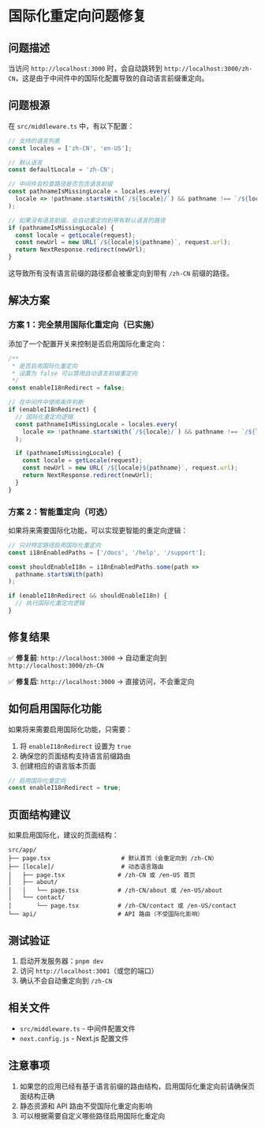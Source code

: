 # 国际化重定向问题修复

## 问题描述

当访问 `http://localhost:3000` 时，会自动跳转到 `http://localhost:3000/zh-CN`，这是由于中间件中的国际化配置导致的自动语言前缀重定向。

## 问题根源

在 `src/middleware.ts` 中，有以下配置：

```typescript
// 支持的语言列表
const locales = ['zh-CN', 'en-US'];

// 默认语言
const defaultLocale = 'zh-CN';

// 中间件会检查路径是否包含语言前缀
const pathnameIsMissingLocale = locales.every(
  locale => !pathname.startsWith(`/${locale}/`) && pathname !== `/${locale}`
);

// 如果没有语言前缀，会自动重定向到带有默认语言的路径
if (pathnameIsMissingLocale) {
  const locale = getLocale(request);
  const newUrl = new URL(`/${locale}${pathname}`, request.url);
  return NextResponse.redirect(newUrl);
}
```

这导致所有没有语言前缀的路径都会被重定向到带有 `/zh-CN` 前缀的路径。

## 解决方案

### 方案 1：完全禁用国际化重定向（已实施）

添加了一个配置开关来控制是否启用国际化重定向：

```typescript
/**
 * 是否启用国际化重定向
 * 设置为 false 可以禁用自动语言前缀重定向
 */
const enableI18nRedirect = false;

// 在中间件中使用条件判断
if (enableI18nRedirect) {
  // 国际化重定向逻辑
  const pathnameIsMissingLocale = locales.every(
    locale => !pathname.startsWith(`/${locale}/`) && pathname !== `/${locale}`
  );

  if (pathnameIsMissingLocale) {
    const locale = getLocale(request);
    const newUrl = new URL(`/${locale}${pathname}`, request.url);
    return NextResponse.redirect(newUrl);
  }
}
```

### 方案 2：智能重定向（可选）

如果将来需要国际化功能，可以实现更智能的重定向逻辑：

```typescript
// 只对特定路径启用国际化重定向
const i18nEnabledPaths = ['/docs', '/help', '/support'];

const shouldEnableI18n = i18nEnabledPaths.some(path => 
  pathname.startsWith(path)
);

if (enableI18nRedirect && shouldEnableI18n) {
  // 执行国际化重定向逻辑
}
```

## 修复结果

✅ **修复前**: `http://localhost:3000` → 自动重定向到 `http://localhost:3000/zh-CN`

✅ **修复后**: `http://localhost:3000` → 直接访问，不会重定向

## 如何启用国际化功能

如果将来需要启用国际化功能，只需要：

1. 将 `enableI18nRedirect` 设置为 `true`
2. 确保您的页面结构支持语言前缀路由
3. 创建相应的语言版本页面

```typescript
// 启用国际化重定向
const enableI18nRedirect = true;
```

## 页面结构建议

如果启用国际化，建议的页面结构：

```
src/app/
├── page.tsx                    # 默认首页（会重定向到 /zh-CN）
├── [locale]/                   # 动态语言路由
│   ├── page.tsx               # /zh-CN 或 /en-US 首页
│   ├── about/
│   │   └── page.tsx           # /zh-CN/about 或 /en-US/about
│   └── contact/
│       └── page.tsx           # /zh-CN/contact 或 /en-US/contact
└── api/                       # API 路由（不受国际化影响）
```

## 测试验证

1. 启动开发服务器：`pnpm dev`
2. 访问 `http://localhost:3001`（或您的端口）
3. 确认不会自动重定向到 `/zh-CN`

## 相关文件

- `src/middleware.ts` - 中间件配置文件
- `next.config.js` - Next.js 配置文件

## 注意事项

1. 如果您的应用已经有基于语言前缀的路由结构，启用国际化重定向前请确保页面结构正确
2. 静态资源和 API 路由不受国际化重定向影响
3. 可以根据需要自定义哪些路径启用国际化重定向
